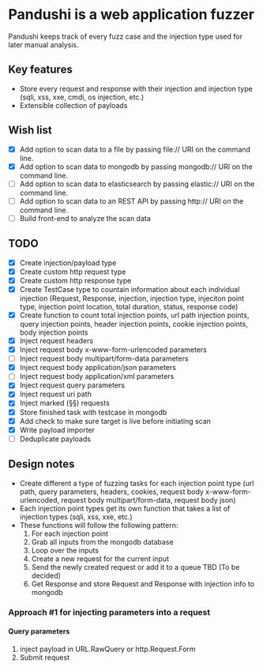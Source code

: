 # Pandushi is a web application fuzzer

Pandushi keeps track of every fuzz case and the injection type used for later manual analysis.

## Key features

* Store every request and response with their injection and injection type (sqli, xss, xxe, cmdi, os injection, etc.)
* Extensible collection of payloads

## Wish list

- [x] Add option to scan data to a file by passing file:// URI on the command line.
- [x] Add option to scan data to mongodb by passing mongodb:// URI on the command line.
- [ ] Add option to scan data to elasticsearch by passing elastic:// URI on the command line.
- [ ] Add option to scan data to an REST API by passing http:// URI on the command line.
- [ ] Build front-end to analyze the scan data

## TODO

- [x] Create injection/payload type
- [x] Create custom http request type
- [x] Create custom http response type
- [x] Create TestCase type to countain information about each individual injection (Request, Response, injection, injection type, injeciton point type, injection point location, total duration, status, response code)
- [x] Create function to count total injection points, url path injection points, query injection points, header injection points, cookie injection points, body injection points
- [x] Inject request headers
- [x] Inject request body x-www-form-urlencoded parameters
- [ ] Inject request body multipart/form-data parameters
- [x] Inject request body application/json parameters
- [ ] Inject request body application/xml parameters
- [x] Inject request query parameters
- [x] Inject request uri path
- [x] Inject marked (§§) requests
- [x] Store finished task with testcase in mongodb
- [x] Add check to make sure target is live before initiating scan
- [x] Write payload importer
- [ ] Deduplicate payloads

## Design notes

* Create different a type of fuzzing tasks for each injection point type (url path, query parameters, headers, cookies, request body x-www-form-urlencoded, request body multipart/form-data, request body json)
* Each injection point types get its own function that takes a list of injection types (sqli, xss, xxe, etc.)
* These functions will follow the following pattern:
  1. For each injection point
  2. Grab all inputs from the mongodb database 
  3. Loop over the inputs
  4. Create a new request for the current input
  5. Send the newly created request or add it to a queue TBD (To be decided)
  6. Get Response and store Request and Response with injection info to mongodb

### Approach #1 for injecting parameters into a request

#### Query parameters
1. inject payload in URL.RawQuery or http.Request.Form
2. Submit request
